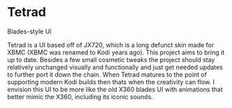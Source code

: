 # Tetrad
Blades-style UI

Tetrad is a UI based off of JX720, which is a long defunct skin made for XBMC (XBMC was renamed to Kodi years ago). This project aims to bring it up to date.
Besides a few small cosmetic tweaks the project should stay relatively unchanged visually and functionally and just get needed updates to further port it down the chain.
When Tetrad matures to the point of supporting modern Kodi builds then thats when the creativity can flow. I envision this UI to be more like the old X360 blades UI with animations that better mimic the X360, including its iconic sounds.
